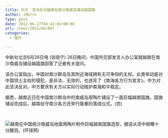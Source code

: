 ```yaml
---
title: 中方：坚决反对越南在南沙南威岛铺设越国旗
author: iMetro
type: post
date: 2012-06-27T04:42:01+00:00
url: /news/2012/06/807
categories:
  - 国内

---
```

中新社北京6月26日电 (张晓宁) 26日晚间，中国外交部发言人办公室就越南在南沙南威岛铺设越国旗回答了记者有关提问。

该办公室指出，中国对南沙群岛及其附近海域拥有无可争辩的主权。此类举动是对中国领土主权的侵犯，是非法、无效的，也违背了《南海各方行为宣言》。中方对此坚决反对。中方要求有关方以实际行动维护南海和平稳定。

据悉，越南近日在中国南沙群岛中的南威岛用陶片铺设了一面巨幅越南国旗。国旗铺设完成后，越南驻守南沙各方还举行隆重的落成仪式。(完)

&#160;

![越南在中国南沙南威岛地面用陶片制作巨幅越南国旗造型，据说从空中俯瞰十分醒目。(环球网)][1]

 [1]: http://www.gw01.cn/uploads/allimg/c120626/1340GXV93630-13640.jpg "越南在中国南沙南威岛地面用陶片制作巨幅越南国旗造型，据说从空中俯瞰十分醒目。(环球网)"